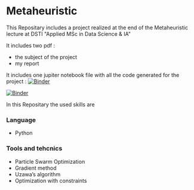 # Metaheuristic

This Repositary includes a project realized at the end of the Metaheuristic lecture at DSTI "Applied MSc
in Data Science & IA"

It includes two pdf :
* the subject of the project
* my report

It includes one jupiter notebook file with all the code generated for the project :
[![Binder](https://mybinder.org/badge_logo.svg)](https://mybinder.org/v2/gh/EricKiennemann/Metaheuristic/master)

[![Binder](https://mybinder.org/badge_logo.svg)](https://mybinder.org/v2/gh/EricKiennemann/Metaheuristic/master?urlpath=https%3A%2F%2Fgithub.com%2FEricKiennemann%2FMetaheuristic%2Fblob%2Fmaster%2FMeta-Heuristic%2520project.ipynb)

In this Repositary the used skills are

### Language
* Python

### Tools and tehcnics
* Particle Swarm Optimization
* Gradient method
* Uzawa’s algorithm
* Optimization with constraints

